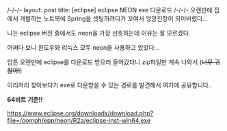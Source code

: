 /-/-/-
layout: post
title: [eclipse] eclipse NEON exe 다운로드
/-/-/-
오랜만에 집에서 개발하는 노트북에 Spring을 셋팅하려다가 꼬여서 엉망진창이 되어버렸다...

나는 eclipse 버전 중에서도 neon을 가장 선호하는데 이유는 잘 모르겠다. 

어쩌다 보니 윈도우와 리눅스 모두 neon을 사용하고 있었다...

암튼 오랜만에 eclipse를 다운로드 받으러 들어갔더니 zip파일만 계속 나와서 (~~너무 귀찮아!~~)

이리저리 찾아보다가 exe로 다운받을 수 있는 경로를 발견해서 여기에 공유합니다..

**64비트 기준!!**

<https://www.eclipse.org/downloads/download.php?file=/oomph/epp/neon/R2a/eclipse-inst-win64.exe>


